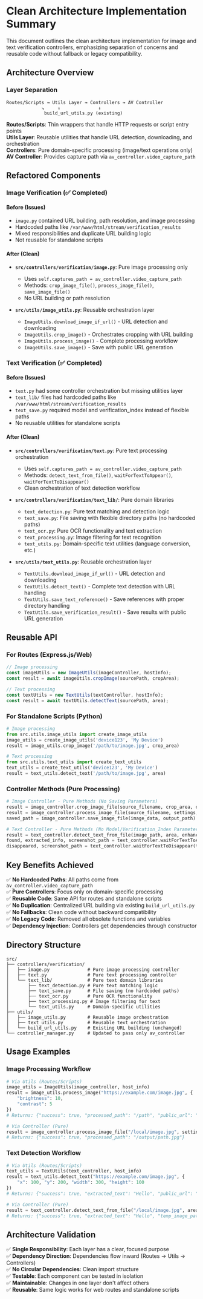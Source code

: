 # Clean Architecture Implementation Summary

This document outlines the clean architecture implementation for image and text verification controllers, emphasizing separation of concerns and reusable code without fallback or legacy compatibility.

## Architecture Overview

### Layer Separation

```
Routes/Scripts → Utils Layer → Controllers → AV Controller
             ↘     ↓              ↓
              build_url_utils.py (existing)
```

**Routes/Scripts**: Thin wrappers that handle HTTP requests or script entry points  
**Utils Layer**: Reusable utilities that handle URL detection, downloading, and orchestration  
**Controllers**: Pure domain-specific processing (image/text operations only)  
**AV Controller**: Provides capture path via `av_controller.video_capture_path`

## Refactored Components

### Image Verification (✅ Completed)

#### Before (Issues)

- `image.py` contained URL building, path resolution, and image processing
- Hardcoded paths like `/var/www/html/stream/verification_results`
- Mixed responsibilities and duplicate URL building logic
- Not reusable for standalone scripts

#### After (Clean)

- **`src/controllers/verification/image.py`**: Pure image processing only

  - Uses `self.captures_path = av_controller.video_capture_path`
  - Methods: `crop_image_file()`, `process_image_file()`, `save_image_file()`
  - No URL building or path resolution

- **`src/utils/image_utils.py`**: Reusable orchestration layer
  - `ImageUtils.download_image_if_url()` - URL detection and downloading
  - `ImageUtils.crop_image()` - Orchestrates cropping with URL building
  - `ImageUtils.process_image()` - Complete processing workflow
  - `ImageUtils.save_image()` - Save with public URL generation

### Text Verification (✅ Completed)

#### Before (Issues)

- `text.py` had some controller orchestration but missing utilities layer
- `text_lib/` files had hardcoded paths like `/var/www/html/stream/verification_results`
- `text_save.py` required model and verification_index instead of flexible paths
- No reusable utilities for standalone scripts

#### After (Clean)

- **`src/controllers/verification/text.py`**: Pure text processing orchestration

  - Uses `self.captures_path = av_controller.video_capture_path`
  - Methods: `detect_text_from_file()`, `waitForTextToAppear()`, `waitForTextToDisappear()`
  - Clean orchestration of text detection workflow

- **`src/controllers/verification/text_lib/`**: Pure domain libraries

  - `text_detection.py`: Pure text matching and detection logic
  - `text_save.py`: File saving with flexible directory paths (no hardcoded paths)
  - `text_ocr.py`: Pure OCR functionality and text extraction
  - `text_processing.py`: Image filtering for text recognition
  - `text_utils.py`: Domain-specific text utilities (language conversion, etc.)

- **`src/utils/text_utils.py`**: Reusable orchestration layer
  - `TextUtils.download_image_if_url()` - URL detection and downloading
  - `TextUtils.detect_text()` - Complete text detection with URL handling
  - `TextUtils.save_text_reference()` - Save references with proper directory handling
  - `TextUtils.save_verification_result()` - Save results with public URL generation

## Reusable API

### For Routes (Express.js/Web)

```javascript
// Image processing
const imageUtils = new ImageUtils(imageController, hostInfo);
const result = await imageUtils.cropImage(sourcePath, cropArea);

// Text processing
const textUtils = new TextUtils(textController, hostInfo);
const result = await textUtils.detectText(sourcePath, area);
```

### For Standalone Scripts (Python)

```python
# Image processing
from src.utils.image_utils import create_image_utils
image_utils = create_image_utils('device123', 'My Device')
result = image_utils.crop_image('/path/to/image.jpg', crop_area)

# Text processing
from src.utils.text_utils import create_text_utils
text_utils = create_text_utils('device123', 'My Device')
result = text_utils.detect_text('/path/to/image.jpg', area)
```

### Controller Methods (Pure Processing)

```python
# Image Controller - Pure Methods (No Saving Parameters)
result = image_controller.crop_image_file(source_filename, crop_area, output_path)
result = image_controller.process_image_file(source_filename, settings, output_path)
saved_path = image_controller.save_image_file(image_data, output_path)

# Text Controller - Pure Methods (No Model/Verification_Index Parameters)
result = text_controller.detect_text_from_file(image_path, area, enhance=True)
found, extracted_info, screenshot_path = text_controller.waitForTextToAppear(text, timeout=10)
disappeared, screenshot_path = text_controller.waitForTextToDisappear(text, timeout=10)
```

## Key Benefits Achieved

✅ **No Hardcoded Paths**: All paths come from `av_controller.video_capture_path`  
✅ **Pure Controllers**: Focus only on domain-specific processing  
✅ **Reusable Code**: Same API for routes and standalone scripts  
✅ **No Duplication**: Centralized URL building via existing `build_url_utils.py`  
✅ **No Fallbacks**: Clean code without backward compatibility  
✅ **No Legacy Code**: Removed all obsolete functions and variables  
✅ **Dependency Injection**: Controllers get dependencies through constructor

## Directory Structure

```
src/
├── controllers/verification/
│   ├── image.py              # Pure image processing controller
│   ├── text.py               # Pure text processing controller
│   └── text_lib/             # Pure text domain libraries
│       ├── text_detection.py # Pure text matching logic
│       ├── text_save.py      # File saving (no hardcoded paths)
│       ├── text_ocr.py       # Pure OCR functionality
│       ├── text_processing.py # Image filtering for text
│       └── text_utils.py     # Domain-specific utilities
├── utils/
│   ├── image_utils.py        # Reusable image orchestration
│   ├── text_utils.py         # Reusable text orchestration
│   └── build_url_utils.py    # Existing URL building (unchanged)
└── controller_manager.py     # Updated to pass only av_controller
```

## Usage Examples

### Image Processing Workflow

```python
# Via Utils (Routes/Scripts)
image_utils = ImageUtils(image_controller, host_info)
result = image_utils.process_image("https://example.com/image.jpg", {
    "brightness": 10,
    "contrast": 5
})
# Returns: {"success": true, "processed_path": "/path", "public_url": "https://..."}

# Via Controller (Pure)
result = image_controller.process_image_file("/local/image.jpg", settings, "/output/path.jpg")
# Returns: {"success": true, "processed_path": "/output/path.jpg"}
```

### Text Detection Workflow

```python
# Via Utils (Routes/Scripts)
text_utils = TextUtils(text_controller, host_info)
result = text_utils.detect_text("https://example.com/image.jpg", {
    "x": 100, "y": 200, "width": 300, "height": 100
})
# Returns: {"success": true, "extracted_text": "Hello", "public_url": "https://..."}

# Via Controller (Pure)
result = text_controller.detect_text_from_file("/local/image.jpg", area, enhance=True)
# Returns: {"success": true, "extracted_text": "Hello", "temp_image_path": "/path"}
```

## Architecture Validation

✅ **Single Responsibility**: Each layer has a clear, focused purpose  
✅ **Dependency Direction**: Dependencies flow inward (Routes → Utils → Controllers)  
✅ **No Circular Dependencies**: Clean import structure  
✅ **Testable**: Each component can be tested in isolation  
✅ **Maintainable**: Changes in one layer don't affect others  
✅ **Reusable**: Same logic works for web routes and standalone scripts
